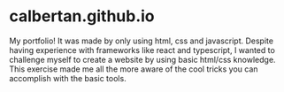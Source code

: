 # calbertan.github.io
My portfolio!
It was made by only using html, css and javascript. Despite having 
experience with frameworks like react and typescript,
I wanted to challenge myself to create a website 
by using basic html/css knowledge. This exercise
made me all the more aware of the cool tricks
you can accomplish with the basic tools. 
